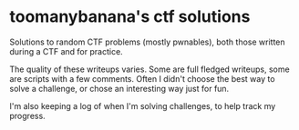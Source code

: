 # toomanybanana's ctf solutions
Solutions to random CTF problems (mostly pwnables), both those written during a CTF and for practice.

The quality of these writeups varies. Some are full fledged writeups, some are scripts with a few comments. Often I didn't choose the best way to solve a challenge, or chose an interesting way just for fun.

I'm also keeping a log of when I'm solving challenges, to help track my progress.
